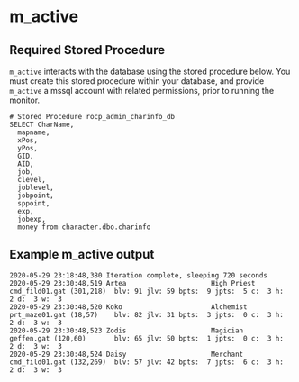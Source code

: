 # m_active

## Required Stored Procedure
`m_active` interacts with the database using the stored procedure below.  You must create this stored procedure within your database, and provide `m_active` a mssql account with related permissions, prior to running the monitor.
```
# Stored Procedure rocp_admin_charinfo_db
SELECT CharName,
  mapname,
  xPos,
  yPos,
  GID,
  AID,
  job,
  clevel,
  joblevel,
  jobpoint,
  sppoint,
  exp,
  jobexp,
  money from character.dbo.charinfo
```

## Example m_active output
```
2020-05-29 23:18:48,380 Iteration complete, sleeping 720 seconds
2020-05-29 23:30:48,519 Artea                     High Priest     cmd_fild01.gat (301,218)  blv: 91 jlv: 59 bpts:  9 jpts:  5 c:  3 h:  2 d:  3 w:  3
2020-05-29 23:30:48,520 Koko                      Alchemist       prt_maze01.gat (18,57)    blv: 82 jlv: 31 bpts:  3 jpts:  0 c:  3 h:  2 d:  3 w:  3
2020-05-29 23:30:48,523 Zodis                     Magician        geffen.gat (120,60)       blv: 65 jlv: 50 bpts:  1 jpts:  0 c:  3 h:  2 d:  3 w:  3
2020-05-29 23:30:48,524 Daisy                     Merchant        cmd_fild01.gat (132,269)  blv: 57 jlv: 42 bpts:  7 jpts:  6 c:  3 h:  2 d:  3 w:  3
```
